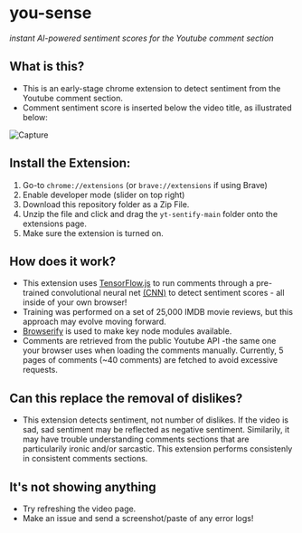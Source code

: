 # you-sense

_instant AI-powered sentiment scores for the Youtube comment section_

## What is this?
* This is an early-stage chrome extension to detect sentiment from the Youtube comment section.
* Comment sentiment score is inserted below the video title, as illustrated below:

![Capture](https://user-images.githubusercontent.com/60011793/145688404-e02d02a5-675b-48bf-b024-3b1937d8fbc2.PNG)

## Install the Extension:
1. Go-to `chrome://extensions` (or `brave://extensions` if using Brave)
2. Enable developer mode (slider on top right)
3. Download this repository folder as a Zip File.
4. Unzip the file and click and drag the `yt-sentify-main` folder onto the extensions page.
5. Make sure the extension is turned on.

## How does it work?
* This extension uses [TensorFlow.js](https://github.com/tensorflow/tfjs-examples/tree/master/sentiment) to run comments through a pre-trained convolutional neural net [(CNN)](https://en.wikipedia.org/wiki/Convolutional_neural_network) to detect sentiment scores - all inside of your own browser!
* Training was performed on a set of 25,000 IMDB movie reviews, but this approach may evolve moving forward.
* [Browserify](https://github.com/browserify/browserify) is used to make key node modules available.
* Comments are retrieved from the public Youtube API -the same one your browser uses when loading the comments manually. Currently, 5 pages of comments (~40 comments) are fetched to avoid excessive requests.

## Can this replace the removal of dislikes?
* This extension detects sentiment, not number of dislikes. If the video is sad, sad sentiment may be reflected as negative sentiment. Similarily, it may have trouble understanding comments sections that are particularily ironic and/or sarcastic. This extension performs consistenly in consistent comments sections.

## It's not showing anything
* Try refreshing the video page. 
* Make an issue and send a screenshot/paste of any error logs! 

